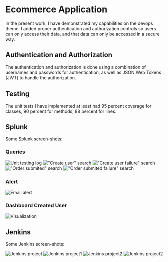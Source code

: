 # Ecommerce Application

In the present work, I have demonstrated my capabilities on the devops theme. I added proper authentication and authorization controls so users can only access their data, and that data can only be accessed in a secure way. 

## Authentication and Authorization
The authentication and authorization is done using a combination of usernames and passwords for authentication, as well as JSON Web Tokens (JWT) to handle the authorization.

## Testing
The unit tests I have implemented at least had 95 percent coverage for classes, 90 percent for methods, 88 percent for lines.

## Splunk

Some Splunk screen-shots:
### Queries
![Unit testing log](./images/splunk/CompletedData.png)
!["Create user" search](./images/splunk/QueryCreatedUserSuccess.png)
!["Create user failure" search](./images/splunk/QueryCreatedUserFailure.png)
!["Order submited" search](./images/splunk/QuerySubmitedOrderSuccess.png)
!["Order submited failure" search](./images/splunk/QuerySubmitedOrderFailure.png)
### Alert
![Email alert](./images/splunk/AlarmLoggingInFailed.png)
### Dashboard Created User
![Visualization](./images/splunk/DashBoardCreatedUsers.png)

## Jenkins

Some Jenkins screen-shots:

![Jenkins project](./images/Jenkins/Configuration.jpg)
![Jenkins project1](./images/Jenkins/deployment.jpg)
![Jenkins project2](./images/Jenkins/BuildSucces1.jpg)
![Jenkins project2](./images/Jenkins/BuildSucces2.jpg)
